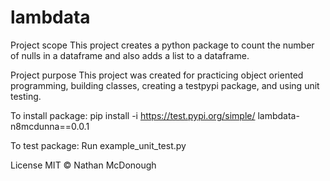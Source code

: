 # lambdata
Project scope
This project creates a python package to count the number of nulls in a dataframe and also adds a list to a dataframe.

Project purpose
This project was created for practicing object oriented programming, building classes, creating a testpypi package, and using unit testing.

To install package:
pip install -i https://test.pypi.org/simple/ lambdata-n8mcdunna==0.0.1

To test package:
Run example_unit_test.py

License
MIT © Nathan McDonough